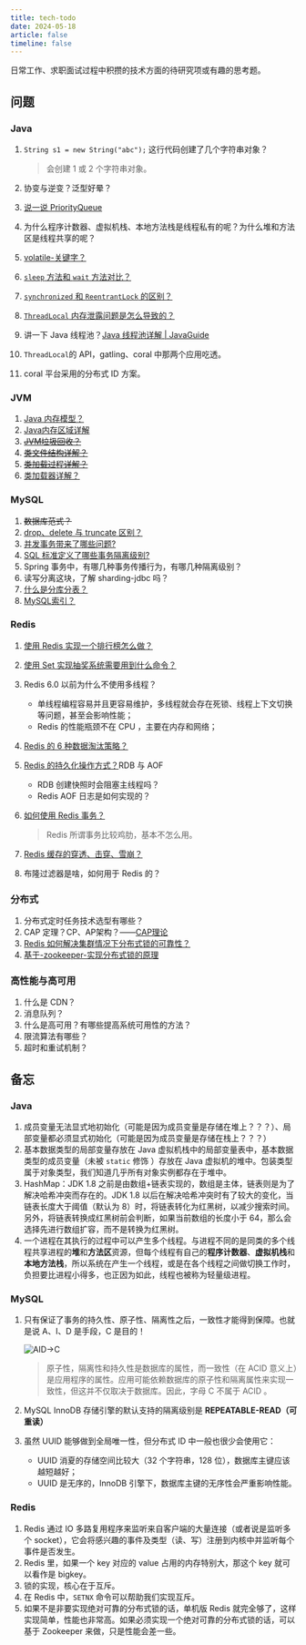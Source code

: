 ```yaml
---
title: tech-todo
date: 2024-05-18
article: false
timeline: false
---
```


日常工作、求职面试过程中积攒的技术方面的待研究项或有趣的思考题。

<!-- more -->

## 问题

### Java

1. `String s1 = new String("abc");` 这行代码创建了几个字符串对象？

   > 会创建 1 或 2 个字符串对象。

2. 协变与逆变？泛型好晕？

3. [说一说 PriorityQueue](https://javaguide.cn/java/collection/java-collection-questions-01.html#说一说-priorityqueue)

4. 为什么程序计数器、虚拟机栈、本地方法栈是线程私有的呢？为什么堆和方法区是线程共享的呢？

5. [volatile-关键字？](https://javaguide.cn/java/concurrent/java-concurrent-questions-02.html#volatile-关键字)

6. [`sleep` 方法和 `wait` 方法对比？](https://javaguide.cn/java/concurrent/java-concurrent-questions-01.html#thread-sleep-方法和-object-wait-方法对比)

7. [`synchronized` 和 `ReentrantLock` 的区别？](https://javaguide.cn/java/concurrent/java-concurrent-questions-02.html#synchronized-和-reentrantlock-有什么区别)

8. [`ThreadLocal` 内存泄露问题是怎么导致的？](https://javaguide.cn/java/concurrent/java-concurrent-questions-03.html#threadlocal-内存泄露问题是怎么导致的)

9. 讲一下 Java 线程池？[Java 线程池详解 | JavaGuide](https://javaguide.cn/java/concurrent/java-thread-pool-summary.html)

10. `ThreadLocal`的 API，gatling、coral 中那两个应用吃透。

11. coral 平台采用的分布式 ID 方案。

### JVM

1. [Java 内存模型？](https://javaguide.cn/java/concurrent/jmm.html#jmm-java-memory-model)
2. [Java内存区域详解](https://javaguide.cn/java/jvm/memory-area.html)
3. ~~[JVM垃圾回收？](https://javaguide.cn/java/jvm/jvm-garbage-collection.html)~~
4. ~~[类文件结构详解？](https://javaguide.cn/java/jvm/class-file-structure.html)~~
5. ~~[类加载过程详解？](https://javaguide.cn/java/jvm/class-loading-process.html)~~
6. [类加载器详解？](https://javaguide.cn/java/jvm/classloader.html)

### MySQL

1. ~~数据库范式？~~
2. [drop、delete 与 truncate 区别？](https://javaguide.cn/database/basis.html#drop、delete-与-truncate-区别)
3. [并发事务带来了哪些问题?](https://javaguide.cn/database/mysql/mysql-questions-01.html#并发事务带来了哪些问题)
4. [SQL 标准定义了哪些事务隔离级别?](https://javaguide.cn/database/mysql/mysql-questions-01.html#sql-标准定义了哪些事务隔离级别)
5. Spring 事务中，有哪几种事务传播行为，有哪几种隔离级别？
6. 读写分离这块，了解 sharding-jdbc 吗？
7. [什么是分库分表？](https://javaguide.cn/high-performance/read-and-write-separation-and-library-subtable.html)
8. [MySQL索引？](https://javaguide.cn/database/mysql/mysql-index.html)

### Redis

1. [使用 Redis 实现一个排行榜怎么做？](https://javaguide.cn/database/redis/redis-questions-01.html#使用-redis-实现一个排行榜怎么做)

2. [使用 Set 实现抽奖系统需要用到什么命令？](https://javaguide.cn/database/redis/redis-questions-01.html#使用-set-实现抽奖系统怎么做)

3. Redis 6.0 以前为什么不使用多线程？

   - 单线程编程容易并且更容易维护，多线程就会存在死锁、线程上下文切换等问题，甚至会影响性能；
   - Redis 的性能瓶颈不在 CPU ，主要在内存和网络；

4. [Redis 的 6 种数据淘汰策略？](https://javaguide.cn/database/redis/redis-questions-01.html#redis-内存淘汰策略了解么)

5. [Redis 的持久化操作方式？](https://javaguide.cn/database/redis/redis-persistence.html)RDB 与 AOF

   - RDB 创建快照时会阻塞主线程吗？
   - Redis AOF 日志是如何实现的？

6. [如何使用 Redis 事务？](https://javaguide.cn/database/redis/redis-questions-02.html#如何使用-redis-事务)

   > Redis 所谓事务比较鸡肋，基本不怎么用。

7. [Redis 缓存的穿透、击穿、雪崩？](https://javaguide.cn/database/redis/redis-questions-02.html#redis-生产问题-重要)

8. 布隆过滤器是啥，如何用于 Redis 的？

### 分布式

1. 分布式定时任务技术选型有哪些？
2. CAP 定理？CP、AP架构？——[CAP理论](https://javaguide.cn/distributed-system/protocol/cap-and-base-theorem.html#cap-理论)
3. [Redis 如何解决集群情况下分布式锁的可靠性？](https://javaguide.cn/distributed-system/distributed-lock-implementations.html#redis-如何解决集群情况下分布式锁的可靠性)
4. [基于-zookeeper-实现分布式锁的原理](https://javaguide.cn/distributed-system/distributed-lock-implementations.html#基于-zookeeper-实现分布式锁)

### 高性能与高可用

1. 什么是 CDN？
2. 消息队列？
3. 什么是高可用？有哪些提高系统可用性的方法？
4. 限流算法有哪些？
5. 超时和重试机制？

## 备忘

### Java

1. 成员变量无法显式地初始化（可能是因为成员变量是存储在堆上？？？）、局部变量都必须显式初始化（可能是因为成员变量是存储在栈上？？？）
2. 基本数据类型的局部变量存放在 Java 虚拟机栈中的局部变量表中，基本数据类型的成员变量（未被 `static` 修饰 ）存放在 Java 虚拟机的堆中。包装类型属于对象类型，我们知道几乎所有对象实例都存在于堆中。
3. HashMap：JDK 1.8 之前是由数组+链表实现的，数组是主体，链表则是为了解决哈希冲突而存在的。JDK 1.8 以后在解决哈希冲突时有了较大的变化，当链表长度大于阈值（默认为 8）时，将链表转化为红黑树，以减少搜索时间。另外，将链表转换成红黑树前会判断，如果当前数组的长度小于 64，那么会选择先进行数组扩容，而不是转换为红黑树。
4. 一个进程在其执行的过程中可以产生多个线程。与进程不同的是同类的多个线程共享进程的**堆**和**方法区**资源，但每个线程有自己的**程序计数器**、**虚拟机栈**和**本地方法栈**，所以系统在产生一个线程，或是在各个线程之间做切换工作时，负担要比进程小得多，也正因为如此，线程也被称为轻量级进程。

### MySQL

1. 只有保证了事务的持久性、原子性、隔离性之后，一致性才能得到保障。也就是说 A、I、D 是手段，C 是目的！

   ![AID->C](https://oss.javaguide.cn/github/javaguide/mysql/AID-%3EC.png)

   > 原子性，隔离性和持久性是数据库的属性，而一致性（在 ACID 意义上）是应用程序的属性。应用可能依赖数据库的原子性和隔离属性来实现一致性，但这并不仅取决于数据库。因此，字母 C 不属于 ACID 。

2. MySQL InnoDB 存储引擎的默认支持的隔离级别是 **REPEATABLE-READ（可重读）**

3. 虽然 UUID 能够做到全局唯一性，但分布式 ID 中一般也很少会使用它：

   - UUID 消夏的存储空间比较大（32 个字符串，128 位），数据库主键应该越短越好；
   - UUID 是无序的，InnoDB 引擎下，数据库主键的无序性会严重影响性能。


### Redis

1. Redis 通过 IO 多路复用程序来监听来自客户端的大量连接（或者说是监听多个 socket），它会将感兴趣的事件及类型（读、写）注册到内核中并监听每个事件是否发生。
2. Redis 里，如果一个 key 对应的 value 占用的内存特别大，那这个 key 就可以看作是 bigkey。
3. 锁的实现，核心在于互斥。
4. 在 Redis 中，`SETNX` 命令可以帮助我们实现互斥。
6. 如果不是非要实现绝对可靠的分布式锁的话，单机版 Redis 就完全够了，这样实现简单，性能也非常高。如果必须实现一个绝对可靠的分布式锁的话，可以基于 Zookeeper 来做，只是性能会差一些。

